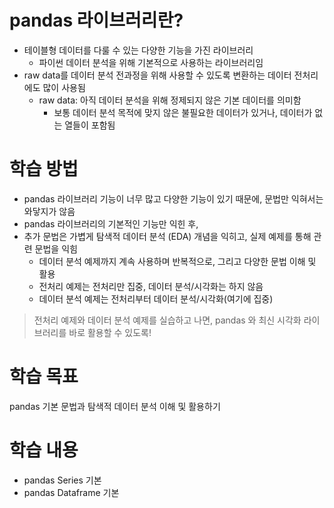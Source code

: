 # pandas 라이브러리란?
- 테이블형 데이터를 다룰 수 있는 다양한 기능을 가진 라이브러리
  - 파이썬 데이터 분석을 위해 기본적으로 사용하는 라이브러리임
- raw data를 데이터 분석 전과정을 위해 사용할 수 있도록 변환하는 데이터 전처리에도 많이 사용됨
  - raw data: 아직 데이터 분석을 위해 정제되지 않은 기본 데이터를 의미함
    - 보통 데이터 분석 목적에 맞지 않은 불필요한 데이터가 있거나, 데이터가 없는 열들이 포함됨
   
# 학습 방법
- pandas 라이브러리 기능이 너무 많고 다양한 기능이 있기 때문에, 문법만 익혀서는 와닿지가 않음
- pandas 라이브러리의 기본적인 기능만 익힌 후,
- 추가 문법은 가볍게 탐색적 데이터 분석 (EDA) 개념을 익히고, 실제 예제를 통해 관련 문법을 익힘
  - 데이터 분석 예제까지 계속 사용하며 반복적으로, 그리고 다양한 문법 이해 및 활용
  - 전처리 예제는 전처리만 집중, 데이터 분석/시각화는 하지 않음
  - 데이터 분석 예제는 전처리부터 데이터 분석/시각화(여기에 집중)
    
> 전처리 예제와 데이터 분석 예제를 실습하고 나면, pandas 와 최신 시각화 라이브러리를 바로 활용할 수 있도록!

# 학습 목표
pandas 기본 문법과 탐색적 데이터 분석 이해 및 활용하기

# 학습 내용
- pandas Series 기본
- pandas Dataframe 기본

